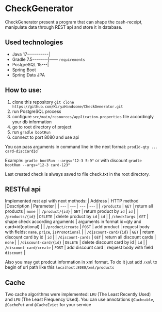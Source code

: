 # CheckGenerator

CheckGenerator present a program that can shape the cash-receipt, manipulate data through REST api and store it in database.

[//]: # (## Requirements )

[//]: # (* Java 17)

[//]: # (* Gradle 7.5)

[//]: # (* PostgreSQL 15)

## Used technologies
* Java 17-----------|
* Gradle 7.5--------|—— `requirements`
* PostgreSQL 15---|
* Spring Boot
* Spring Data JPA

## How to use:
1. clone this repository
```git clone https://github.com/KiryaHandsome/CheckGenerator.git```
2. run PostgreSQL process
3. configure `src/main/resources/application.properties` file accordingly your db information
3. go to root directory of project 
4. run
```gradle bootRun```
5. connect to port 8080 and use api

You can pass arguments in command line in the next format:
```prodId-qty ... card-discCardId```

Example:
```gradle bootRun --args="12-3 5-9"``` or with discount ```gradle bootRun --args="12-3 card-123"```

Last created check is always saved to file check.txt in the root directory.

## RESTful api
Implemented rest api with next methods:
| Address | HTTP method |Description | Parameter |
| --- | --- | --- | --- |
| `/products` | `GET` | return all products | `none` |
| `/product/{id}` | `GET` | return product by `id` | `id` |
| `/products/{id}` | `DELETE` | delete product by `id` | `id` |
| `/check?args` | `GET` | shape check according arguments | arguments in format id=qty and card=id(optional) |
| `/product/create` | `POST` | add product | request body with fields: `name`, `price`, `isPromotional` |
| `/discount-card/{id}` | `GET` | return discount card by id | `id` |
| `/discount-cards` | `GET` | return all discount cards | `none` |
| `/discount-card/{id}` | `DELETE` | delete discount card by id | `id` |
| `/discount-card/create` | `POST` | add discount card | request body with field `discount` |

Also you may get prodcut information in xml format. To do it just add `/xml`
to begin of url path like this `localhost:8080/xml/products`

## Cache
Two cache algorithms were implemented: `LRU` (The Least Recently Used) and `LFU` (The Least Frequency Used).
You can use annotations `@Cacheable`, `@CachePut` and `@CacheEvict` for your service 

